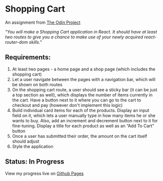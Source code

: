 # Shopping Cart

An assignment from [The Odin Project](https://www.theodinproject.com/lessons/shopping-cart)

*"You will make a Shopping Cart application in React. It should have at least two routes to give you a chance to make use of your newly acquired react-router-dom skills."*

## Requirements:
1. At least two pages - a home page and a shop page (which includes the shopping cart)
2. Let a user navigate between the pages with a navigation bar, which will be shown on both routes
3. On the shopping cart route, a user should see a sticky bar (it can be just a top section as well), which displays the number of items currently in the cart. Have a button next to it where you can go to the cart to checkout and pay (however don't implement this logic)
4. Build individual card items for each of the products. Display an input field on it, which lets a user manually type in how many items he or she wants to buy. Also, add an increment and decrement button next to it for fine-tuning. Display a title for each product as well as an “Add To Cart” button
5. Once a user has submitted their order, the amount on the cart itself should adjust
6. Style the application

## Status: In Progress

View my progress live on [Github Pages](https://github.com/programmurr/shopping-cart)

